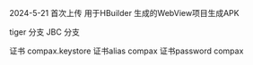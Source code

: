 2024-5-21 首次上传
用于HBuilder 生成的WebView项目生成APK

tiger 分支
JBC 分支

证书 compax.keystore
证书alias compax
证书password compax
